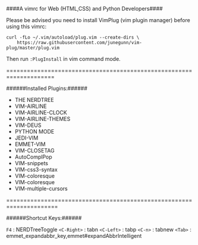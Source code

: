 ####A vimrc for Web (HTML,CSS) and Python Developers####

Please be advised you need to install VimPlug (vim plugin manager) before using this vimrc:
```
curl -fLo ~/.vim/autoload/plug.vim --create-dirs \
    https://raw.githubusercontent.com/junegunn/vim-plug/master/plug.vim
```

Then run `:PlugInstall` in vim command mode.

====================================================================


######Installed Plugins:######

* THE NERDTREE
* VIM-AIRLINE
* VIM-AIRLINE-CLOCK
* VIM-AIRLINE-THEMES
* VIM-DEUS
* PYTHON MODE
* JEDI-VIM
* EMMET-VIM
* VIM-CLOSETAG
* AutoComplPop
* VIM-snippets
* VIM-css3-syntax
* VIM-coloresque
* VIM-coloresque
* VIM-multiple-cursors


=====================================================================


######Shortcut Keys:######

`F4`        : NERDTreeToggle
`<C-Right>` : tabn
`<C-Left>`  : tabp
`<C-n>`     : tabnew
`<Tab>`     : emmet_expandabbr_key,emmet#expandAbbrIntelligent




